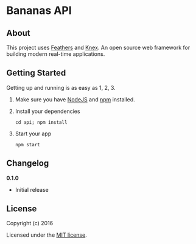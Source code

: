 # Bananas API

> 

## About

This project uses [Feathers](http://feathersjs.com) and [Knex](http://knexjs.org). An open source web framework for building modern real-time applications.

## Getting Started

Getting up and running is as easy as 1, 2, 3.

1. Make sure you have [NodeJS](https://nodejs.org/) and [npm](https://www.npmjs.com/) installed.
2. Install your dependencies

    ```
    cd api; npm install
    ```

3. Start your app

    ```
    npm start
    ```


## Changelog

__0.1.0__

- Initial release

## License

Copyright (c) 2016

Licensed under the [MIT license](LICENSE).
